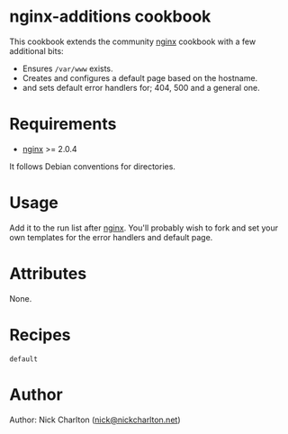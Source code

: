 # nginx-additions cookbook

This cookbook extends the community [nginx][] cookbook with a few additional bits:

* Ensures `/var/www` exists.
* Creates and configures a default page based on the hostname.
* and sets default error handlers for; 404, 500 and a general one.

# Requirements

* [nginx][] >= 2.0.4

It follows Debian conventions for directories.

# Usage

Add it to the run list after [nginx][]. You'll probably wish to fork and set your
own templates for the error handlers and default page.

# Attributes

None.

# Recipes

`default`

# Author

Author: Nick Charlton (<nick@nickcharlton.net>)

[nginx]: https://github.com/opscode-cookbooks/nginx
